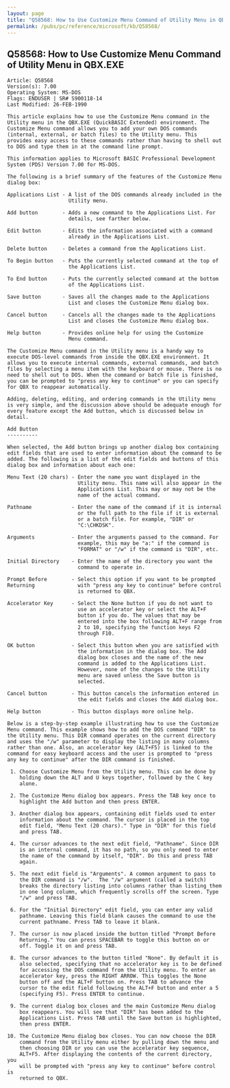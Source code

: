 ```yaml
---
layout: page
title: "Q58568: How to Use Customize Menu Command of Utility Menu in QBX.EXE"
permalink: /pubs/pc/reference/microsoft/kb/Q58568/
---
```


## Q58568: How to Use Customize Menu Command of Utility Menu in QBX.EXE

	Article: Q58568
	Version(s): 7.00
	Operating System: MS-DOS
	Flags: ENDUSER | SR# S900118-14
	Last Modified: 26-FEB-1990
	
	This article explains how to use the Customize Menu command in the
	Utility menu in the QBX.EXE (QuickBASIC Extended) environment. The
	Customize Menu command allows you to add your own DOS commands
	(internal, external, or batch files) to the Utility menu. This
	provides easy access to these commands rather than having to shell out
	to DOS and type them in at the command line prompt.
	
	This information applies to Microsoft BASIC Professional Development
	System (PDS) Version 7.00 for MS-DOS.
	
	The following is a brief summary of the features of the Customize Menu
	dialog box:
	
	Applications List - A list of the DOS commands already included in the
	                    Utility menu.
	
	Add button        - Adds a new command to the Applications List. For
	                    details, see farther below.
	
	Edit button       - Edits the information associated with a command
	                    already in the Applications List.
	
	Delete button     - Deletes a command from the Applications List.
	
	To Begin button   - Puts the currently selected command at the top of
	                    the Applications List.
	
	To End button     - Puts the currently selected command at the bottom
	                    of the Applications List.
	
	Save button       - Saves all the changes made to the Applications
	                    List and closes the Customize Menu dialog box.
	
	Cancel button     - Cancels all the changes made to the Applications
	                    List and closes the Customize Menu dialog box.
	
	Help button       - Provides online help for using the Customize
	                    Menu command.
	
	The Customize Menu command in the Utility menu is a handy way to
	execute DOS-level commands from inside the QBX.EXE environment. It
	allows you to execute internal commands, external commands, and batch
	files by selecting a menu item with the keyboard or mouse. There is no
	need to shell out to DOS. When the command or batch file is finished,
	you can be prompted to "press any key to continue" or you can specify
	for QBX to reappear automatically.
	
	Adding, deleting, editing, and ordering commands in the Utility menu
	is very simple, and the discussion above should be adequate enough for
	every feature except the Add button, which is discussed below in
	detail.
	
	Add Button
	----------
	
	When selected, the Add button brings up another dialog box containing
	edit fields that are used to enter information about the command to be
	added. The following is a list of the edit fields and buttons of this
	dialog box and information about each one:
	
	Menu Text (20 chars) - Enter the name you want displayed in the
	                       Utility menu. This name will also appear in the
	                       Applications List. This may or may not be the
	                       name of the actual command.
	
	Pathname             - Enter the name of the command if it is internal
	                       or the full path to the file if it is external
	                       or a batch file. For example, "DIR" or
	                       "C:\CHKDSK".
	
	Arguments            - Enter the arguments passed to the command. For
	                       example, this may be "a:" if the command is
	                       "FORMAT" or "/w" if the command is "DIR", etc.
	
	Initial Directory    - Enter the name of the directory you want the
	                       command to operate in.
	
	Prompt Before        - Select this option if you want to be prompted
	Returning              with "press any key to continue" before control
	                       is returned to QBX.
	
	Accelerator Key      - Select the None button if you do not want to
	                       use an accelerator key or select the ALT+F
	                       button if you do. The values that may be
	                       entered into the box following ALT+F range from
	                       2 to 10, specifying the function keys F2
	                       through F10.
	
	OK button            - Select this button when you are satisfied with
	                       the information in the dialog box. The Add
	                       dialog box closes and the name of the new
	                       command is added to the Applications List.
	                       However, none of the changes to the Utility
	                       menu are saved unless the Save button is
	                       selected.
	
	Cancel button        - This button cancels the information entered in
	                       the edit fields and closes the Add dialog box.
	
	Help button          - This button displays more online help.
	
	Below is a step-by-step example illustrating how to use the Customize
	Menu command. This example shows how to add the DOS command "DIR" to
	the Utility menu. This DIR command operates on the current directory
	and uses the "/w" parameter to display the listing in many columns
	rather than one. Also, an accelerator key (ALT+F5) is linked to the
	command for easy keyboard access and the user is prompted to "press
	any key to continue" after the DIR command is finished.
	
	 1. Choose Customize Menu from the Utility menu. This can be done by
	    holding down the ALT and U keys together, followed by the C key
	    alone.
	
	 2. The Customize Menu dialog box appears. Press the TAB key once to
	    highlight the Add button and then press ENTER.
	
	 3. Another dialog box appears, containing edit fields used to enter
	    information about the command. The cursor is placed in the top
	    edit field, "Menu Text (20 chars)." Type in "DIR" for this field
	    and press TAB.
	
	 4. The cursor advances to the next edit field, "Pathname". Since DIR
	    is an internal command, it has no path, so you only need to enter
	    the name of the command by itself, "DIR". Do this and press TAB
	    again.
	
	 5. The next edit field is "Arguments". A common argument to pass to
	    the DIR command is "/w".  The "/w" argument (called a switch)
	    breaks the directory listing into columns rather than listing them
	    in one long column, which frequently scrolls off the screen. Type
	    "/w" and press TAB.
	
	 6. For the "Initial Directory" edit field, you can enter any valid
	    pathname. Leaving this field blank causes the command to use the
	    current pathname. Press TAB to leave it blank.
	
	 7. The cursor is now placed inside the button titled "Prompt Before
	    Returning." You can press SPACEBAR to toggle this button on or
	    off. Toggle it on and press TAB.
	
	 8. The cursor advances to the button titled "None". By default it is
	    also selected, specifying that no accelerator key is to be defined
	    for accessing the DOS command from the Utility menu. To enter an
	    accelerator key, press the RIGHT ARROW. This toggles the None
	    button off and the ALT+F button on. Press TAB to advance the
	    cursor to the edit field following the ALT+F button and enter a 5
	    (specifying F5). Press ENTER to continue.
	
	 9. The current dialog box closes and the main Customize Menu dialog
	    box reappears. You will see that "DIR" has been added to the
	    Applications List. Press TAB until the Save button is highlighted,
	    then press ENTER.
	
	10. The Customize Menu dialog box closes. You can now choose the DIR
	    command from the Utility menu either by pulling down the menu and
	    then choosing DIR or you can use the accelerator key sequence,
	    ALT+F5. After displaying the contents of the current directory, you
	    will be prompted with "press any key to continue" before control is
	    returned to QBX.
